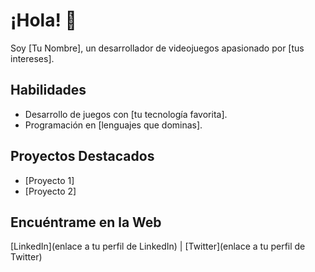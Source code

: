 # ¡Hola! 👋

Soy [Tu Nombre], un desarrollador de videojuegos apasionado por [tus intereses].

## Habilidades

- Desarrollo de juegos con [tu tecnología favorita].
- Programación en [lenguajes que dominas].

## Proyectos Destacados

- [Proyecto 1]
- [Proyecto 2]

## Encuéntrame en la Web

[LinkedIn](enlace a tu perfil de LinkedIn) | [Twitter](enlace a tu perfil de Twitter)

